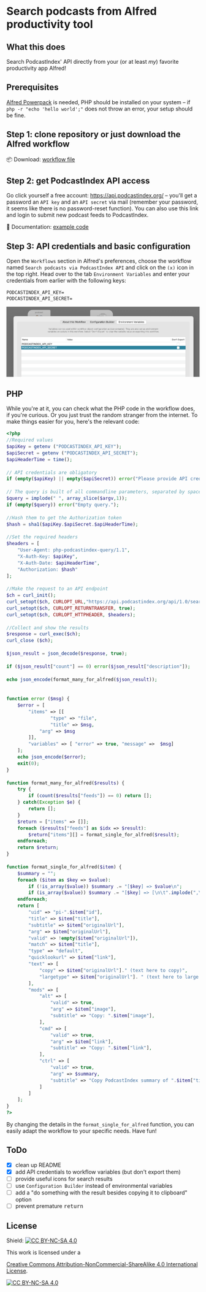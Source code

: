 # Search podcasts from Alfred productivity tool

## What this does

Search PodcastIndex' API directly from your (or at least _my_) favorite productivity app Alfred!

## Prerequisites 

[Alfred Powerpack](https://www.alfredapp.com/powerpack/) is needed, PHP should be installed on your system – if `php -r "echo 'hello world';"` does not throw an error, your setup should be fine.

## Step 1: clone repository or just download the Alfred workflow

📦 Download: [workflow file](https://github.com/juekr/alfred-podcast-search/raw/main/Search%20podcasts%20via%20PodcastIndex%20API.alfredworkflow)

## Step 2: get PodcastIndex API access

Go click yourself a free account: <https://api.podcastindex.org/> – you'll get a password an `API key` and an `API secret` via mail (remember your password, it seems like there is no password-reset function). You can also use this link and login to submit new podcast feeds to PodcastIndex.

📄 Documentation: [example code](https://podcastindex-org.github.io/docs-api/#overview--example-code)

## Step 3: API credentials and basic configuration

Open the `Workflows` section in Alfred's preferences, choose the workflow named `Search podcasts via PodcastIndex API` and click on the `(x)` icon in the top right. Head over to the tab `Environment Variables` and enter your credentials from earlier with the following keys:

```
PODCASTINDEX_API_KEY=
PODCASTINDEX_API_SECRET=
```

![podcastindex api credentials](./podcastindex%20api%20credentials.png?raw=true)

## PHP

While you're at it, you can check what the PHP code in the workflow does, if you're curious. Or you just trust the random stranger from the internet. To make things easier for you, here's the relevant code:

```php
<?php
//Required values  
$apiKey = getenv ("PODCASTINDEX_API_KEY"); 
$apiSecret = getenv ("PODCASTINDEX_API_SECRET");
$apiHeaderTime = time();  

// API credentials are obligatory
if (empty($apiKey) || empty($apiSecret)) error("Please provide API credentials!");

// The query is built of all commandline parameters, separated by space (and then url_encoded)
$query = implode(" ", array_slice($argv,1));
if (empty($query)) error("Empty query.");

//Hash them to get the Authorization token  
$hash = sha1($apiKey.$apiSecret.$apiHeaderTime);  

//Set the required headers  
$headers = [  
    "User-Agent: php-podcastindex-query/1.1",  
    "X-Auth-Key: $apiKey",  
    "X-Auth-Date: $apiHeaderTime",  
    "Authorization: $hash"  
];  

//Make the request to an API endpoint  
$ch = curl_init();  
curl_setopt($ch, CURLOPT_URL,"https://api.podcastindex.org/api/1.0/search/byterm?q=".urlencode($query));  
curl_setopt($ch, CURLOPT_RETURNTRANSFER, true);  
curl_setopt($ch, CURLOPT_HTTPHEADER, $headers);  

//Collect and show the results  
$response = curl_exec($ch);  
curl_close ($ch);

$json_result = json_decode($response, true);

if ($json_result["count"] == 0) error($json_result["description"]);

echo json_encode(format_many_for_alfred($json_result));


function error ($msg) {
	$error = [
		"items" => [[
        		"type" => "file",
        		"title" => $msg,
			"arg" => $msg
		]],
		"variables" => [ "error" => true, "message" =>  $msg]
    ];
    echo json_encode($error);
	exit(0);
}

function format_many_for_alfred($results) {
    try {
        if (count($results["feeds"]) == 0) return [];
    } catch(Exception $e) {
        return [];
    }
    $return = ["items" => []];
    foreach ($results["feeds"] as $idx => $result):
        $return["items"][] = format_single_for_alfred($result);
    endforeach;
    return $return;
}

function format_single_for_alfred($item) {
    $summary = "";
    foreach ($item as $key => $value):
        if (!is_array($value)) $summary .= "[$key] => $value\n";
        if (is_array($value)) $summary .= "[$key] => [\n\t".implode(",\n\t", $value)."\n]\n";
    endforeach;
    return [
        "uid" => "pi-".$item["id"],
        "title" => $item["title"],
        "subtitle" => $item["originalUrl"],
        "arg" => $item["originalUrl"],
        "valid" => !empty($item["originalUrl"]),
        "match" => $item["title"],
        "type" => "default",
        "quicklookurl" => $item["link"],
        "text" => [
            "copy" => $item["originalUrl"]." (text here to copy)",
            "largetype" => $item["originalUrl"]. " (text here to large type)",
        ],
        "mods" => [
            "alt" => [
                "valid" => true,
                "arg" => $item["image"],
                "subtitle" => "Copy: ".$item["image"],
            ],
            "cmd" => [
                "valid" => true,
                "arg" => $item["link"],
                "subtitle" => "Copy: ".$item["link"],
            ],
            "ctrl" => [
                "valid" => true,
                "arg" => $summary,
                "subtitle" => "Copy PodcastIndex summary of ".$item["title"],
            ]
        ]
    ];
}
?>
```

By changing the details in the `format_single_for_alfred` function, you can easily adapt the workflow to your specific needs. Have fun!

## ToDo

- [x] clean up README
- [x] add API credentials to workflow variables (but don't export them)
- [ ] provide useful icons for search results
- [ ] use `Configuration Builder` instead of environmental variables
- [ ] add a "do something with the result besides copying it to clipboard" option
- [ ] prevent premature <kbd>return</kbd>

## License

Shield: [![CC BY-NC-SA 4.0][cc-by-nc-sa-shield]][cc-by-nc-sa]

This work is licensed under a

[Creative Commons Attribution-NonCommercial-ShareAlike 4.0 International License][cc-by-nc-sa].

[![CC BY-NC-SA 4.0][cc-by-nc-sa-image]][cc-by-nc-sa]

[cc-by-nc-sa]: <http://creativecommons.org/licenses/by-nc-sa/4.0/>
[cc-by-nc-sa-image]: <https://licensebuttons.net/l/by-nc-sa/4.0/88x31.png>
[cc-by-nc-sa-shield]: <https://img.shields.io/badge/License-CC%20BY--NC--SA%204.0-lightgrey.svg>
